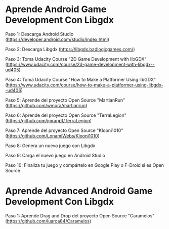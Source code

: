# Aprende Android Game Development Con Libgdx

Paso 1: Descarga Android Studio (https://developer.android.com/studio/index.html)

Paso 2: Descarga Libgdx (https://libgdx.badlogicgames.com/)

Paso 3: Toma Udacity Course "2D Game Development with libGDX" (https://www.udacity.com/course/2d-game-development-with-libgdx--ud405)

Paso 4: Toma Udacity Course "How to Make a Platformer Using libGDX" (https://www.udacity.com/course/how-to-make-a-platformer-using-libgdx--ud406)

Paso 5: Aprende del proyecto Open Source "MartianRun" (https://github.com/wmora/martianrun)

Paso 6: Aprende del proyecto Open Source "TerraLegion" (https://github.com/jmrapp1/TerraLegion)

Paso 7: Aprende del proyecto Open Source "Klooni1010" (https://github.com/LonamiWebs/Klooni1010)

Paso 8: Genera un nuevo juego con Libgdx

Paso 9: Carga el nuevo juego en Android Studio

Paso 10: Finaliza tu juego y compártelo en Google Play o F-Droid si es Open Source

# Aprende Advanced Android Game Development Con Libgdx

Paso 1: Aprende Drag and Drop del proyecto Open Source "Caramelos" (https://github.com/luarca84/Caramelos)
